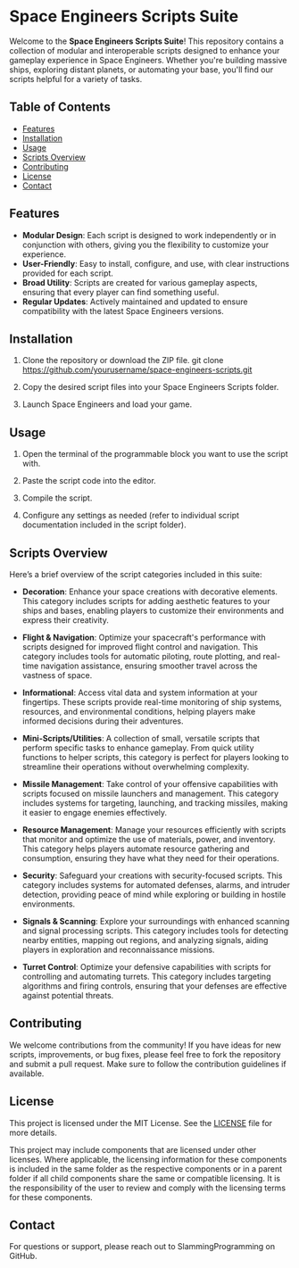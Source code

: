 # Space Engineers Scripts Suite

Welcome to the **Space Engineers Scripts Suite**! This repository contains a collection of modular and interoperable scripts designed to enhance your gameplay experience in Space Engineers. Whether you're building massive ships, exploring distant planets, or automating your base, you'll find our scripts helpful for a variety of tasks.

## Table of Contents

- [Features](#features)
- [Installation](#installation)
- [Usage](#usage)
- [Scripts Overview](#scripts-overview)
- [Contributing](#contributing)
- [License](#license)
- [Contact](#contact)

## Features

- **Modular Design**: Each script is designed to work independently or in conjunction with others, giving you the flexibility to customize your experience.
- **User-Friendly**: Easy to install, configure, and use, with clear instructions provided for each script.
- **Broad Utility**: Scripts are created for various gameplay aspects, ensuring that every player can find something useful.
- **Regular Updates**: Actively maintained and updated to ensure compatibility with the latest Space Engineers versions.

## Installation

1. Clone the repository or download the ZIP file.
   git clone https://github.com/yourusername/space-engineers-scripts.git

2. Copy the desired script files into your Space Engineers Scripts folder.

3. Launch Space Engineers and load your game.

## Usage

1. Open the terminal of the programmable block you want to use the script with.

2. Paste the script code into the editor.

3. Compile the script.

4. Configure any settings as needed (refer to individual script documentation included in the script folder).

## Scripts Overview

Here’s a brief overview of the script categories included in this suite:

- **Decoration**: Enhance your space creations with decorative elements. This category includes scripts for adding aesthetic features to your ships and bases, enabling players to customize their environments and express their creativity.

- **Flight & Navigation**: Optimize your spacecraft's performance with scripts designed for improved flight control and navigation. This category includes tools for automatic piloting, route plotting, and real-time navigation assistance, ensuring smoother travel across the vastness of space.

- **Informational**: Access vital data and system information at your fingertips. These scripts provide real-time monitoring of ship systems, resources, and environmental conditions, helping players make informed decisions during their adventures.

- **Mini-Scripts/Utilities**: A collection of small, versatile scripts that perform specific tasks to enhance gameplay. From quick utility functions to helper scripts, this category is perfect for players looking to streamline their operations without overwhelming complexity.

- **Missile Management**: Take control of your offensive capabilities with scripts focused on missile launchers and management. This category includes systems for targeting, launching, and tracking missiles, making it easier to engage enemies effectively.

- **Resource Management**: Manage your resources efficiently with scripts that monitor and optimize the use of materials, power, and inventory. This category helps players automate resource gathering and consumption, ensuring they have what they need for their operations.

- **Security**: Safeguard your creations with security-focused scripts. This category includes systems for automated defenses, alarms, and intruder detection, providing peace of mind while exploring or building in hostile environments.

- **Signals & Scanning**: Explore your surroundings with enhanced scanning and signal processing scripts. This category includes tools for detecting nearby entities, mapping out regions, and analyzing signals, aiding players in exploration and reconnaissance missions.

- **Turret Control**: Optimize your defensive capabilities with scripts for controlling and automating turrets. This category includes targeting algorithms and firing controls, ensuring that your defenses are effective against potential threats.

## Contributing

We welcome contributions from the community! If you have ideas for new scripts, improvements, or bug fixes, please feel free to fork the repository and submit a pull request. Make sure to follow the contribution guidelines if available.

## License
This project is licensed under the MIT License. See the [LICENSE](LICENSE) file for more details.

This project may include components that are licensed under other licenses. Where applicable, the licensing information for these components is included in the same folder as the respective components or in a parent folder if all child components share the same or compatible licensing. It is the responsibility of the user to review and comply with the licensing terms for these components.

## Contact
For questions or support, please reach out to SlammingProgramming on GitHub.